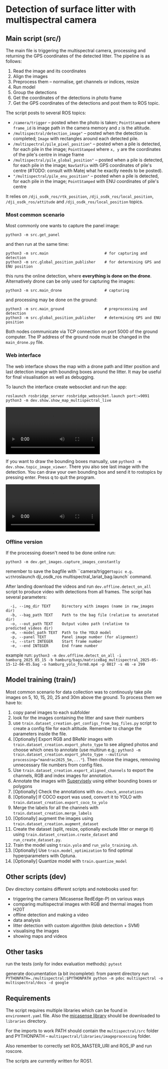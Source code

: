 # Detection of surface litter with multispectral camera

## Main script (src/)
The main file is triggering the multispectral camera, processing and returning the GPS coordinates of
the detected litter. The pipeline is as follows:
1. Read the image and its coordinates
2. Align the images
3. Preprocess them – normalise, get channels or indices, resize
4. Run model
5. Group the detections
6. Get the coordinates of the detections in photo frame
7. Get the GPS coordinates of the detections and post them to ROS topic.

The script posts to several ROS topics:
- `/camera/trigger` – posted when the photo is taken; `PointStamped` where `frame_id` is image path in the camera memory and `z` is the altitude.
- `/multispectral/detection_image"` – posted when the detection is completed; `Image` with rectangles around each detected pile.
- `/multispectral/pile_pixel_position"` – posted when a pile is detected, for each pile in the image; `PointStamped` where `x, y` are the coordinates of the pile's centre in image frame
- `/multispectral/pile_global_position"` – posted when a pile is detected, for each pile in the image; `NavSatFix` with GPS coordinates of pile's centre (#TODO: consult with Matej what he exactly needs to be posted).
- `"/multispectral/pile_enu_position"` – posted when a pile is detected, for each pile in the image; `PointStamped` with ENU coordinates of pile's centre

It relies on `/dji_osdk_ros/rtk_position`, `/dji_osdk_ros/local_position`, `/dji_osdk_ros/attitude` and `/dji_osdk_ros/local_position` topics.

### Most common scenario
Most commonly one wants to capture the panel image:
```
python3 -m src.get_panel
```

and then run at the same time:
```
python3 -m src.main                         # for capturing and detection
python3 -m src.global_position_publisher    # for determining GPS and ENU position
```

this runs the online detection, where **everything is done on the drone**. Alternatively drone can be only used for capturing the images:
```
python3 -m src.main_drone                   # capturing
```

and processing may be done on the ground:
```
python3 -m src.main_ground                  # preprocessing and detection
python3 -m src.global_position_publisher    # determining GPS and ENU position
```

Both nodes communicate via TCP connection on port 5000 of the ground computer. The IP address of the ground node must be changed in the `main_drone.py` file.

### Web interface
The web interface shows the map with a drone path and litter position and last detection image with bounding boxes around the litter.
It may be useful for final visualisation as well as debugging. 

To launch the interface create websocket and run the app:
```
roslaunch rosbridge_server rosbridge_websocket.launch port:=9091
python3 -m dev.show.show_map_multispectral_live
```

![GUI example video](docs/ms_gui.mp4)

If you want to draw the bounding boxes manually, use `python3 -m dev.show.topic_image_viewer`. There you also see last image with the detection. You can draw your own bounding box and send it to rostopics by pressing enter. Press q to quit the program.

![Image viewer example video](docs/image_viewer.mp4)

### Offline version
If the processing doesn't need to be done online run:
```
python3 -m dev.get_images.capture_images_constantly
```
remember to save the bagfile with ``camera/trigger` topic e.g. with `roslaunch dji_osdk_ros multispectral_lariat_bag.launch` command.

After landing download the videos and run `dev.offline.detect_on_all` script to produce video with detections from all frames. The script has several parameters:
```
  -i, --img_dir TEXT     Directory with images (name in raw_images dir)
  -b, --bag_path TEXT    Path to the bag file (relative to annotated dir)
  -o, --out_path TEXT    Output video path (relative to predicted_videos dir)
  -m, --model_path TEXT  Path to the YOLO model
  -p, --panel TEXT       Panel image number (for alignment)
  -s, --start INTEGER    Start frame number
  -e, --end INTEGER      End frame number
```
example run: `python3 -m dev.offline.detect_on_all -i hamburg_2025_05_15 -b hamburg/bags/matriceBag_multispectral_2025-05-15-12-04-05.bag -o hamburg_yolo_form8.mp4 -p 0017 -s 46 -e 299`

## Model training (train/)

Most common scenario for data collection was to continously take pile images on 5, 10, 15, 20, 25 and 30m above the ground. To process them we have to:
1. copy panel images to each subfolder
1. look for the images containing the litter and save their numbers
1. use `train.dataset_creation.get_configs_from_bag_files.py` script to create a config file for each altitude. Remember to change the parameters inside the file.
1. [Optionally] Export RGB and BReNir images with `train.dataset_creation.export_photo_type` to see aligned photos and choose which ones to annotate (use multirun e.g.: `python3 -m train.dataset_creation.export_photo_type --multirun processing="mandrac2025_5m,..."`). Then choose the images, removing unnecessary file numbers from config files.
1. Use `train.dataset_creation.export_aligned_channels` to export the channels, RGB and
index images for annotation.
1. Annotate the images with [Supervisely](https://app.supervisely.com/projects/) using either bounding boxes or polygons
1. [Optionally] Check the annotations with `dev.check_annotations`
1. [Optionally] If COCO export was used, convert it to YOLO with `train.dataset_creation.export_coco_to_yolo`
1. Merge the labels for all the channels with `train.dataset_creation.merge_labels`
1. [Optionally] augment the images using `train.dataset_creation.augment_dataset`
1. Create the dataset (split, resize, optionally exclude litter or merge it) using `train.dataset_creation.create_dataset` and `run_create_dataset.py`.
1. Train the model using `train.yolo` and `run_yolo_training.sh`.
1. [Optionally] Use `train.model_optimization` to find optimal hyperparameters with Optuna.
1. [Optionally] Quantize model with `train.quantize_model`

## Other scripts (dev\)
Dev directory contains different scripts and notebooks used for:
- triggering the camera (Micasense RedEdge-P) on various ways
- comparing multispectral images with RGB and thermal images from H20T
- offline detection and making a video
- data analysis
- litter detection with custom algorithm (blob detection + SVM)
- visualising the images
- showing maps and videos


## Other tasks
run the tests (only for index evaluation methods): `pytest`

generate documentation (a bit incomplete): from parent directory run `PYTHONPATH=./multispectral:$PYTHONPATH python -m pdoc multispectral -o multispectral/docs -d google`

## Requirements
The script requires multiple libraries which can be found in `environment.yaml` file. Also the [micasense library](https://github.com/micasense/imageprocessing) should be downloaded to `libraries` directory. 

For the imports to work PATH should contain the `multispectral/src` folder and PYTHONPATH – `multispectral/libraries/imageprocessing` folder.

Also remember to correctly set ROS_MASTER_URI and ROS_IP and run roscore.

The scripts are currently written for ROS1.

